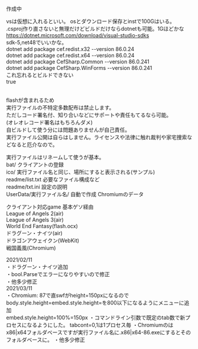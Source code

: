 作成中<br>

vsは仮想に入れるといい。
osとダウンロード保存とinstで100Gはいる。
<br>
.csproj作り直さないと無理だけどビルドだけならdotnetも可能。1Gほどかな<br>
https://dotnet.microsoft.com/download/visual-studio-sdks<br>
sdk-5,net48でいいかな。<br>
dotnet add package cef.redist.x32 --version 86.0.24<br>
dotnet add package cef.redist.x64 --version 86.0.24<br>
dotnet add package CefSharp.Common --version 86.0.241<br>
dotnet add package CefSharp.WinForms --version 86.0.241<br>
これ忘れるとビルドできない<br>
<PropertyGroup><CefSharpAnyCpuSupport>true</CefSharpAnyCpuSupport></PropertyGroup><br>
<br>

flashが含まれるため<br>
実行ファイルの不特定多数配布は禁止します。<br>
ただしコード署名付、知り合いなどにサポートや責任もてるなら可能。<br>
(オレオレコード署名はもちろんダメ)<br>
自ビルドして使う分には問題ありませんが自己責任。<br>
実行ファイル公開は自らはしません。ライセンスや法律に触れ裁判や家宅捜索などなると厄介なので。<br>

実行ファイルはリネームして使うが基本。<br>
bat/ クライアントの登録<br>
ico/ 実行ファイル名と同じ、場所にすると表示される(サンプル)<br>
readme/list.txt 必要なファイル構成など<br>
readme/txt.ini 設定の説明<br>
UserData/実行ファイル名/ 自動で作成 Chromiumのデータ<br>

クライアント対応game 基本ゲソ経由<br>
League of Angels 2(air)<br>
League of Angels 3(air)<br>
World End Fantasy(flash.ocx)<br>
ドラグーン・ナイツ(air)<br>
ドラゴンアウェイクン(WebKit)<br>
戦国義風(Chromium)<br>

2021/02/11<br>
・ドラグーン・ナイツ追加<br>
・bool.Parseでエラーになりやすいので修正<br>
・他多少修正<br>
2021/03/11<br>
・Chromium: 87で直swfがheight=150pxになるのでbody.style.height=embed.style.height=を800以下になるようにメニューに追加<br>
 embed.style.height=100%=150px
・コマンドライン引数で既定のtab数で新プロセスになるようにした。
 tabcont=0,1は1プロセス毎
・Chromiumのはx86|x64フォルダベースですが実行ファイル名に.x86|x64-86.exeにするとそのフォルダベースに。
・他多少修正<br>
